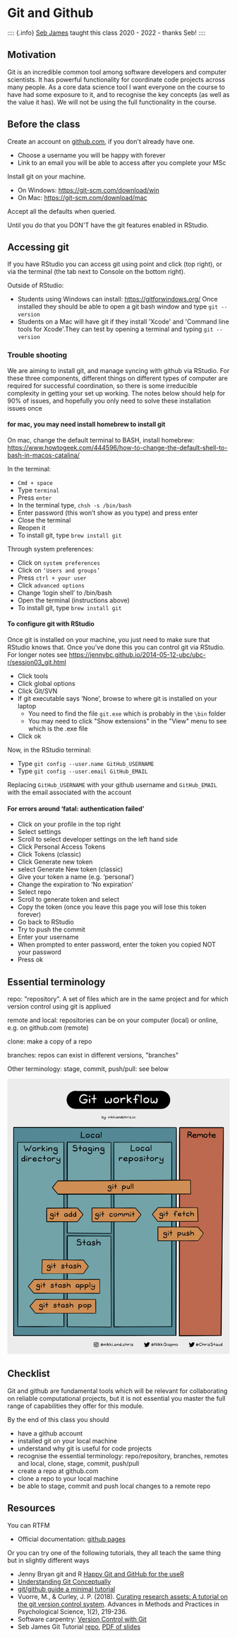 # Git and Github

:::: {.info}
[Seb James](https://www.sheffield.ac.uk/psychology/people/research/sebastian-james-0) taught this class 2020 - 2022 - thanks Seb!
::::


## Motivation

Git is an incredible common tool among software developers and computer scientists. It has powerful functionality for coordinate code projects across many people. As a core data science tool I want everyone on the course to have had some exposure to it, and to recognise the key concepts (as well as the value it has). We will not be using the full functionality in the course.


## Before the class

Create an account on [github.com](https://github.com/), if you don't already have one.

 * Choose a username you will be happy with forever
 * Link to an email you will be able to access after you complete your MSc

Install git on your machine. 

  * On Windows: https://git-scm.com/download/win
  * On Mac: https://git-scm.com/download/mac
  
Accept all the defaults when queried.
  
Until you do that you DON'T have the git features enabled in RStudio.


## Accessing git 

If you have RStudio you can access git using point and click (top right), or via the terminal (the tab next to Console on the bottom right). 

Outside of RStudio:

 * Students using Windows can install: https://gitforwindows.org/ Once installed they should be able to open a git bash window and type ``git --version``
 * Students on a Mac will have git if they install 'Xcode' and 'Command line tools for Xcode'.They can test by opening a terminal and typing ``git --version``
 

### Trouble shooting

We are aiming to install git, and manage syncing with github via RStudio. For these three components, different things on different types of computer are required for successful coordination, so there is some irreducible complexity in getting your set up working. The notes below should help for 90% of issues, and hopefully you only need to solve these installation issues once

#### for mac, you may need install homebrew to install git

On mac, change the default terminal to BASH, install homebrew:
https://www.howtogeek.com/444596/how-to-change-the-default-shell-to-bash-in-macos-catalina/ 

In the terminal:

 * ``Cmd + space``
 * Type ``terminal``
 * Press ``enter``
 * In the terminal type, ``chsh -s /bin/bash``
 * Enter password (this won’t show as you type) and press enter
 * Close the terminal
 * Reopen it
 * To install git, type ``brew install git``

Through system preferences:

 * Click on ``system preferences``
 * Click on ``‘Users and groups’``
 * Press ``ctrl + your user``
 * Click ``advanced options``
 * Change ‘login shell’ to /bin/bash
 * Open the terminal (instructions above)
 * To install git, type ``brew install git``

#### To configure git with RStudio

Once git is installed on your machine, you just need to make sure that RStudio knows that. Once you've done this you can control git via RStudio. For longer notes see https://jennybc.github.io/2014-05-12-ubc/ubc-r/session03_git.html

 * Click tools
 * Click global options
 * Click Git/SVN
 * If git executable says ‘None’, browse to where git is installed on your laptop
   * You need to find the file ``git.exe`` which is probably in the ``\bin`` folder
   * You may need to click "Show extensions" in the "View" menu to see which is the .exe file
 * Click ok
 
Now, in the RStudio terminal:
 * Type ``git config --user.name GitHub_USERNAME``
 * Type ``git config --user.email GitHub_EMAIL``

Replacing ``GitHub_USERNAME`` with your github username and ``GitHub_EMAIL`` with the email associated with the account 

#### For errors around ‘fatal: authentication failed’

 * Click on your profile in the top right
 * Select settings
 * Scroll to select developer settings on the left hand side
 * Click Personal Access Tokens
 * Click Tokens (classic)
 * Click Generate new token 
 * select Generate New token (classic)
 * Give your token a name (e.g. ‘personal’)
 * Change the expiration to ‘No expiration’
 * Select repo
 * Scroll to generate token and select
 * Copy the token (once you leave this page you will lose this token forever)
 * Go back to RStudio
 * Try to push the commit
 * Enter your username
 * When prompted to enter password, enter the token you copied NOT your password
 * Press ok


## Essential terminology

repo: "repository". A set of files which are in the same project and for which version control using git is appliued

remote and local: repositories can be on your computer (local) or online, e.g. on github.com (remote)

clone: make a copy of a repo

branches: repos can exist in different versions, "branches"

Other terminology: stage, commit, push/pull: see below

![Nikki Siapno "Git workflow"](images/gitworkflow.jpeg)


## Checklist

Git and github are fundamental tools which will be relevant for collaborating on reliable computational projects, but it is not essential you master the full range of capabilities they offer for this module.

By the end of this class you should

* have a github account
* installed git on your local machine
* understand why git is useful for code projects
* recognise the essential terminology: repo/repository, branches, remotes and local, clone, stage, commit, push/pull
* create a repo at github.com
* clone a repo to your local machine
* be able to stage, commit and push local changes to a remote repo 

## Resources

You can RTFM

* Official documentation: [github pages](https://help.github.com/en/github/working-with-github-pages)

Or you can try one of the following tutorials, they all teach the same thing but in slightly different ways

* Jenny Bryan git and R [Happy Git and GitHub for the useR](https://happygitwithr.com/index.html)
* [Understanding Git Conceptually](https://www.sbf5.com/~cduan/technical/git/)
* [git/github guide a minimal tutorial](https://kbroman.org/github_tutorial/)
* Vuorre, M., & Curley, J. P. (2018). [Curating research assets: A tutorial on the git version control system](https://journals.sagepub.com/doi/full/10.1177/2515245918754826). Advances in Methods and Practices in Psychological Science, 1(2), 219-236.
* Software carpentry: [Version Control with Git](https://swcarpentry.github.io/git-novice/)
* Seb James Git Tutorial [repo](https://github.com/ABRG-Models/GitTutorial), [PDF of slides](https://github.com/ABRG-Models/GitTutorial/blob/master/talk.pdf)


